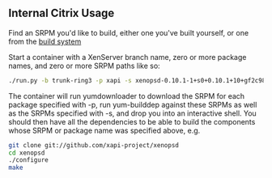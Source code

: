 ## Internal Citrix Usage

Find an SRPM you'd like to build, either one you've built yourself, or
one from the
[build system](http://coltrane.uk.xensource.com/usr/groups/build/trunk/latest/binary-packages/RPMS/domain0/SRPMS/)

Start a container with a XenServer branch name, zero or more package names, and
zero or more SRPM paths like so:

```sh
./run.py -b trunk-ring3 -p xapi -s xenopsd-0.10.1-1+s0+0.10.1+10+gf2c98e0.el7.centos.src.rpm
```

The container will run yumdownloader to download the SRPM for each package
specified with -p, run yum-builddep against these SRPMs as well as the SRPMs
specified with -s, and drop you into an interactive shell.  You should then have
all the dependencies to be able to build the components whose SRPM or package
name was specified above, e.g.

```sh
git clone git://github.com/xapi-project/xenopsd
cd xenopsd
./configure
make
```
